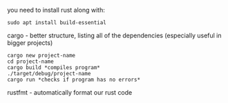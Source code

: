 you need to install rust along with:  
```
sudo apt install build-essential  
```
cargo - better structure, listing all of the dependencies (especially useful in bigger projects)  
```
cargo new project-name
cd project-name
cargo build *compiles program*
./target/debug/project-name
cargo run *checks if program has no errors*
```
rustfmt - automatically format our rust code  